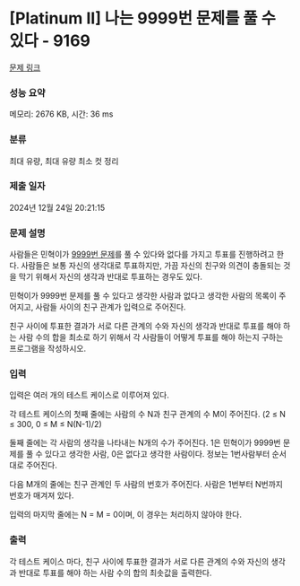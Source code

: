 # [Platinum II] 나는 9999번 문제를 풀 수 있다 - 9169 

[문제 링크](https://www.acmicpc.net/problem/9169) 

### 성능 요약

메모리: 2676 KB, 시간: 36 ms

### 분류

최대 유량, 최대 유량 최소 컷 정리

### 제출 일자

2024년 12월 24일 20:21:15

### 문제 설명

<p>사람들은 민혁이가 <a href="https://www.acmicpc.net/problem/9999">9999번 문제</a>를 풀 수 있다와 없다를 가지고 투표를 진행하려고 한다. 사람들은 보통 자신의 생각대로 투표하지만, 가끔 자신의 친구와 의견이 충돌되는 것을 막기 위해서 자신의 생각과 반대로 투표하는 경우도 있다.</p>

<p>민혁이가 9999번 문제를 풀 수 있다고 생각한 사람과 없다고 생각한 사람의 목록이 주어지고, 사람들 사이의 친구 관계가 입력으로 주어진다. </p>

<p>친구 사이에 투표한 결과가 서로 다른 관계의 수와 자신의 생각과 반대로 투표를 해야 하는 사람 수의 합을 최소로 하기 위해서 각 사람들이 어떻게 투표를 해야 하는지 구하는 프로그램을 작성하시오.</p>

### 입력 

 <p>입력은 여러 개의 테스트 케이스로 이루어져 있다.</p>

<p>각 테스트 케이스의 첫째 줄에는 사람의 수 N과 친구 관계의 수 M이 주어진다. (2 ≤ N ≤ 300, 0 ≤ M ≤ N(N-1)/2)</p>

<p>둘째 줄에는 각 사람의 생각을 나타내는 N개의 수가 주어진다. 1은 민혁이가 9999번 문제를 풀 수 있다고 생각한 사람, 0은 없다고 생각한 사람이다. 정보는 1번사람부터 순서대로 주어진다.</p>

<p>다음 M개의 줄에는 친구 관계인 두 사람의 번호가 주어진다. 사람은 1번부터 N번까지 번호가 매겨져 있다.</p>

<p>입력의 마지막 줄에는 N = M = 0이며, 이 경우는 처리하지 않아야 한다.</p>

### 출력 

 <p>각 테스트 케이스 마다, 친구 사이에 투표한 결과가 서로 다른 관계의 수와 자신의 생각과 반대로 투표를 해야 하는 사람 수의 합의 최솟값을 출력한다.</p>

